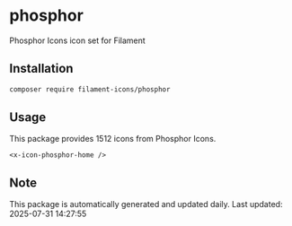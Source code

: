 # phosphor

Phosphor Icons icon set for Filament

## Installation

```bash
composer require filament-icons/phosphor
```

## Usage

This package provides 1512 icons from Phosphor Icons.

```blade
<x-icon-phosphor-home />
```

## Note

This package is automatically generated and updated daily.
Last updated: 2025-07-31 14:27:55
